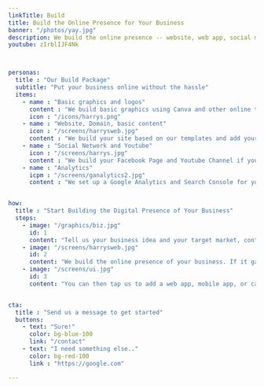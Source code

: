```yaml
---
linkTitle: Build
title: Build the Online Presence for Your Business 
banner: "/photos/yay.jpg"
description: We build the online presence -- website, web app, social media, SEO -- for your businesses with minimal money-cost
youtube: zIrblIJF4Nk



personas:
  title : "Our Build Package"
  subtitle: "Put your business online without the hassle"
  items:
    - name : "Basic graphics and logos"
      content : "We build basic graphics using Canva and other online tools"
      icon : "/icons/harrys.png"
    - name : "Website, Domain, basic content"
      icon : "/screens/harrysweb.jpg"
      content : "We build your site based on our templates and add your own original content, optimized for search engines"
    - name : "Social Network and Youtube"
      icon : "/screens/harrys.jpg"
      content : "We build your Facebook Page and Youtube Channel if you haven't done them yet"
    - name : "Analytics"
      icpm : "/screens/ganalytics2.jpg"
      content : "We set up a Google Analytics and Search Console for you"


how:
  title : "Start Building the Digital Presence of Your Business"  
  steps:
    - image: "/graphics/biz.jpg"
      id: 1
      content: "Tell us your business idea and your target market, content, etc"  
    - image: "/screens/harrysweb.jpg"
      id: 2
      content: "We build the online presence of your business. If it gains traction within a year, then we hand it over to your control. If it fails, then we either pivot or abandon it just like a startup. In this way, your startup costs will be much lower"
    - image: "/screens/ui.jpg"
      id: 3
      content: "You can then tap us to add a web app, mobile app, or cashless payment in the future, or even try our moneyless system (this last possibility is our <a href='/docs/supereconomics/economy-as-a-service/'>ultimate goal</a>)"


cta:
  title : "Send us a message to get started"
  buttons:
    - text: "Sure!"
      color: bg-blue-100
      link: "/contact"
    - text: "I need something else.."
      color: bg-red-100    
      link : "https://google.com"

---
```


